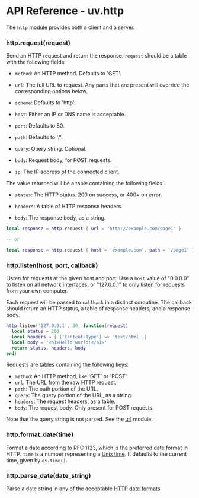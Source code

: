 API Reference - uv.http
=======================

The `http` module provides both a client and a server.

### http.request(request)

Send an HTTP request and return the response. `request` should be a table with
the following fields:

- `method`: An HTTP method. Defaults to 'GET'.

- `url`: The full URL to request. Any parts that are present will override the
  corresponding options below.

- `scheme`: Defaults to 'http'.

- `host`: Either an IP or DNS name is acceptable.

- `port`: Defaults to 80.

- `path`: Defaults to '/'.

- `query`: Query string. Optional.

- `body`: Request body, for POST requests.

- `ip`: The IP address of the connected client.

The value returned will be a table containing the following fields:

- `status`: The HTTP status. 200 on success, or 400+ on error.

- `headers`: A table of HTTP response headers.

- `body`: The response body, as a string.

```lua
local response = http.request { url = 'http://example.com/page1' }

-- or

local response = http.request { host = 'example.com', path = '/page1' }
```

### http.listen(host, port, callback)

Listen for requests at the given host and port. Use a `host` value of
"0.0.0.0" to listen on all network interfaces, or "127.0.0.1" to only listen
for requests from your own computer.

Each request will be passed to `callback` in a distinct coroutine. The
callback should return an HTTP status, a table of response headers, and a
response body.

```lua
http.listen('127.0.0.1', 80, function(request)
  local status = 200
  local headers = { ['Content-Type'] => 'text/html' }
  local body = '<h1>Hello world!</h1>'
  return status, headers, body
end)
```

Requests are tables containing the following keys:

- `method`: An HTTP method, like 'GET' or 'POST'.
- `url`: The URL from the raw HTTP request.
- `path`: The path portion of the URL.
- `query`: The query portion of the URL, as a string.
- `headers`: The request headers, as a table.
- `body`: The request body. Only present for POST requests.

Note that the query string is not parsed. See the [url](url.md) module.

### http.format_date(time)

Format a date according to RFC 1123, which is the preferred date format in
HTTP. `time` is a number representing a [Unix time]. It defaults to the current time, given by `os.time()`.

### http.parse_date(date_string)

Parse a date string in any of the acceptable [HTTP date formats].

[HTTP date formats]: http://www.w3.org/Protocols/rfc2616/rfc2616-sec3.html#sec3.3

[Unix time]: http://en.wikipedia.org/wiki/Unix_time
